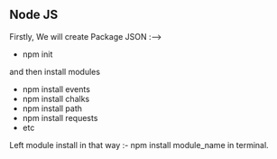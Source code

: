<h2> Node JS </h2>

Firstly, We will create Package JSON  :-->
* npm init

and then install modules

* npm install events
* npm install chalks
* npm install path
* npm install requests
* etc

Left module install in that way :-  npm install  module_name in terminal.

